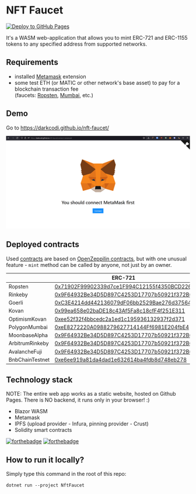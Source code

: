 # NFT Faucet
[![Deploy to GitHub Pages](https://github.com/darkcodi/nft-faucet/actions/workflows/main.yml/badge.svg?branch=main)](https://github.com/darkcodi/nft-faucet/actions/workflows/main.yml)

It's a WASM web-application that allows you to mint ERC-721 and ERC-1155 tokens to any specified address from supported networks.

## Requirements
- installed [Metamask](https://metamask.io/download/) extension
- some test ETH (or MATIC or other network's base asset) to pay for a blockchain transaction fee  
  (faucets: [Ropsten](https://faucet.egorfine.com/), [Mumbai](https://mumbaifaucet.com/), etc.)

## Demo
Go to https://darkcodi.github.io/nft-faucet/

[![demo](demo.gif)]()

## Deployed contracts
Used [contracts](NftFaucet/Contracts) are based on [OpenZeppilin contracts](https://github.com/OpenZeppelin/openzeppelin-contracts), but with one unusual feature - `mint` method can be called by anyone, not just by an owner.

|                 | ERC-721   | ERC-1155   |
|-----------------|-----------|------------|
| Ropsten         | [0x71902F99902339d7ce1F994C12155f4350BCD226](https://ropsten.etherscan.io/token/0x71902F99902339d7ce1F994C12155f4350BCD226) | [0x80b45421881c0452A6e70148Fc928fA33107cEb3](https://ropsten.etherscan.io/token/0x80b45421881c0452A6e70148Fc928fA33107cEb3) |
| Rinkeby         | [0x9F64932Be34D5D897C4253D17707b50921f372B6](https://rinkeby.etherscan.io/token/0x9F64932Be34D5D897C4253D17707b50921f372B6) | [0xf67C575502fc1cE399a3e1895dDf41847185D7bD](https://rinkeby.etherscan.io/token/0xf67C575502fc1cE399a3e1895dDf41847185D7bD) |
| Goerli          | [0xC3E4214dd442136079dF06bb2529Bae276d37564](https://goerli.etherscan.io/token/0xC3E4214dd442136079dF06bb2529Bae276d37564) | [0x5807d7be82153F6a302d92199221090E3b78A3C3](https://goerli.etherscan.io/token/0x5807d7be82153F6a302d92199221090E3b78A3C3) |
| Kovan           | [0x99ea658e02baDE18c43Af5Fa8c18cfF4f251E311](https://kovan.etherscan.io/token/0x99ea658e02baDE18c43Af5Fa8c18cfF4f251E311) | [0xdBDD0377D1799910A4B0a4306F8d812265bF33Cb](https://kovan.etherscan.io/token/0xdBDD0377D1799910A4B0a4306F8d812265bF33Cb) |
| OptimismKovan   | [0xee52f32f4bbcedc2a1ed1c195936132937f2d371](https://kovan-optimistic.etherscan.io/token/0xee52f32f4bbcedc2a1ed1c195936132937f2d371) | [0xCc0040129f197F63D37ebd77E62a6F96dDcd4e0A](https://kovan-optimistic.etherscan.io/token/0xCc0040129f197F63D37ebd77E62a6F96dDcd4e0A) |
| PolygonMumbai   | [0xeE8272220A0988279627714144Ff6981E204fbE4](https://mumbai.polygonscan.com/token/0xeE8272220A0988279627714144Ff6981E204fbE4) | [0x23147CdbD963A3D0fec0F25E4604844f477F65d2](https://mumbai.polygonscan.com/token/0x23147CdbD963A3D0fec0F25E4604844f477F65d2) |
| MoonbaseAlpha   | [0x9F64932Be34D5D897C4253D17707b50921f372B6](https://moonbase.moonscan.io/token/0x9F64932Be34D5D897C4253D17707b50921f372B6) | [0xf67C575502fc1cE399a3e1895dDf41847185D7bD](https://moonbase.moonscan.io/token/0xf67C575502fc1cE399a3e1895dDf41847185D7bD) |
| ArbitrumRinkeby | [0x9F64932Be34D5D897C4253D17707b50921f372B6](https://testnet.arbiscan.io/token/0x9F64932Be34D5D897C4253D17707b50921f372B6) | [0xf67C575502fc1cE399a3e1895dDf41847185D7bD](https://testnet.arbiscan.io/token/0xf67C575502fc1cE399a3e1895dDf41847185D7bD) |
| AvalancheFuji   | [0x9F64932Be34D5D897C4253D17707b50921f372B6](https://testnet.snowtrace.io/token/0x9F64932Be34D5D897C4253D17707b50921f372B6) | [0xf67C575502fc1cE399a3e1895dDf41847185D7bD](https://testnet.snowtrace.io/token/0xf67C575502fc1cE399a3e1895dDf41847185D7bD) |
| BnbChainTestnet | [0xe6ee919a81da4dad1e632614ba4fdb8d748eb278](https://testnet.bscscan.com/token/0xe6ee919a81da4dad1e632614ba4fdb8d748eb278) | [0xa6d787d1ec987a96ba2a8bf4dae79234e4a2125a](https://testnet.bscscan.com/token/0xa6d787d1ec987a96ba2a8bf4dae79234e4a2125a) |

## Technology stack

NOTE: The entire web app works as a static website, hosted on Github Pages. There is NO backend, it runs only in your browser! :)

- Blazor WASM
- Metamask
- IPFS (upload provider - Infura, pinning provider - Crust)
- Solidity smart contracts

[![forthebadge](https://forthebadge.com/images/badges/made-with-c-sharp.svg)](https://forthebadge.com) [![forthebadge](https://forthebadge.com/images/badges/built-with-love.svg)](https://forthebadge.com)

## How to run it locally?
Simply type this command in the root of this repo:

    dotnet run --project NftFaucet
